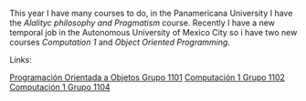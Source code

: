 <!--
.. title: 2021 1st quarter and semester courses
.. slug: 2021
.. date: 2021-02-21 19:00:00 UTC-06:00
.. tags: Teaching, courses, class, 
.. category: Teaching
.. link: 
.. description: Teaching courses in 2021
.. type: text
-->

This year I have many courses to do, in the Panamericana University I have the *Alalityc philosophy and Pragmatism* course. Recently I have a new temporal job in the Autonomous University of Mexico City so i have two new courses *Computation 1* and *Object Oriented Programming*.

Links:

[Programación Orientada a Objetos Grupo 1101](https://canvas.instructure.com/courses/2590728)
[Computación 1 Grupo 1102](https://canvas.instructure.com/courses/2590678)
[Computación 1 Grupo 1104](https://canvas.instructure.com/courses/2590678https://canvas.instructure.com/courses/2590719)
